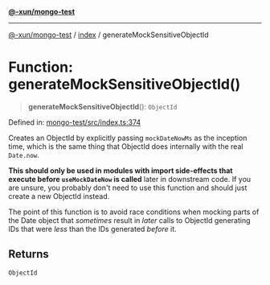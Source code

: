 [**@-xun/mongo-test**](../../README.md)

***

[@-xun/mongo-test](../../README.md) / [index](../README.md) / generateMockSensitiveObjectId

# Function: generateMockSensitiveObjectId()

> **generateMockSensitiveObjectId**(): `ObjectId`

Defined in: [mongo-test/src/index.ts:374](https://github.com/Xunnamius/mongo-utils/blob/7bdf5df8efa1ef93abd7bb3fdb53c4692e49a788/packages/mongo-test/src/index.ts#L374)

Creates an ObjectId by explicitly passing `mockDateNowMs` as the
inception time, which is the same thing that ObjectId does internally
with the real `Date.now`.

**This should only be used in modules with import side-effects that execute
before `useMockDateNow` is called** later in downstream code. If you are
unsure, you probably don't need to use this function and should just create a
new ObjectId instead.

The point of this function is to avoid race conditions when mocking parts of
the Date object that _sometimes_ result in _later_ calls to
ObjectId generating IDs that were _less_ than the IDs generated
_before_ it.

## Returns

`ObjectId`
